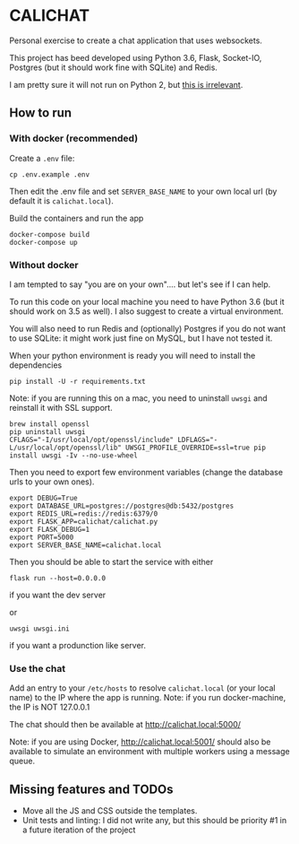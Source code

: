 # CALICHAT

Personal exercise to create a chat application that uses websockets.

This project has beed developed using Python 3.6, Flask, Socket-IO, Postgres (but it should work fine with SQLite) and Redis.

I am pretty sure it will not run on Python 2, but [this is irrelevant](https://twitter.com/giocalitri/status/865640292279500801).

## How to run

### With docker (recommended)

Create a `.env` file:
```
cp .env.example .env
```
Then edit the .env file and set `SERVER_BASE_NAME` to your own local url (by default it is `calichat.local`).

Build the containers and run the app
```
docker-compose build
docker-compose up
```

### Without docker

I am tempted to say "you are on your own".... but let's see if I can help.

To run this code on your local machine you need to have Python 3.6 (but it should work on 3.5 as well). I also suggest to create a virtual environment.

You will also need to run Redis and (optionally) Postgres if you do not want to use SQLite: it might work just fine on MySQL, but I have not tested it.

When your python environment is ready you will need to install the dependencies
```
pip install -U -r requirements.txt
```

Note: if you are running this on a mac, you need to uninstall `uwsgi` and reinstall it with SSL support.
```
brew install openssl
pip uninstall uwsgi
CFLAGS="-I/usr/local/opt/openssl/include" LDFLAGS="-L/usr/local/opt/openssl/lib" UWSGI_PROFILE_OVERRIDE=ssl=true pip install uwsgi -Iv --no-use-wheel
```

Then you need to export few environment variables (change the database urls to your own ones).
```
export DEBUG=True
export DATABASE_URL=postgres://postgres@db:5432/postgres
export REDIS_URL=redis://redis:6379/0
export FLASK_APP=calichat/calichat.py
export FLASK_DEBUG=1
export PORT=5000
export SERVER_BASE_NAME=calichat.local
```

Then you should be able to start the service with either
```
flask run --host=0.0.0.0
```
if you want the dev server

or
```
uwsgi uwsgi.ini
```
if you want a produnction like server.


### Use the chat
Add an entry to your `/etc/hosts` to resolve `calichat.local` (or your local name) to the IP where the app is running.
Note: if you run docker-machine, the IP is NOT 127.0.0.1

The chat should then be available at http://calichat.local:5000/

Note: if you are using Docker, http://calichat.local:5001/ should also be available to simulate an environment
with multiple workers using a message queue.


## Missing features and TODOs

* Move all the JS and CSS outside the templates.
* Unit tests and linting: I did not write any, but this should be priority #1 in a future iteration of the project

